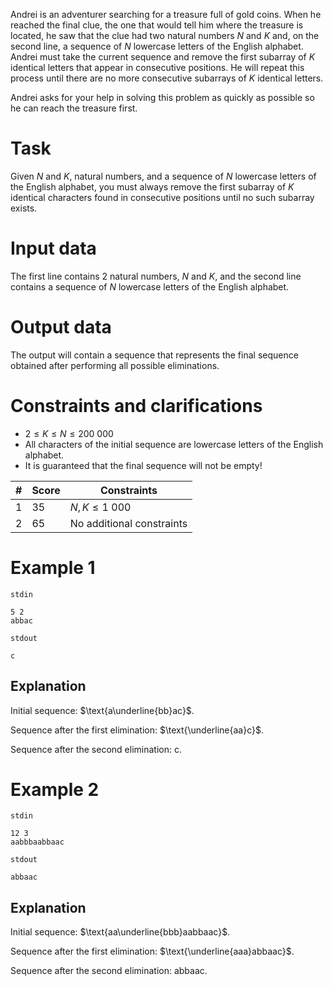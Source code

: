 Andrei is an adventurer searching for a treasure full of gold coins. When he reached the final clue, the one that would tell him where the treasure is located, he saw that the clue had two natural numbers $N$ and $K$ and, on the second line, a sequence of $N$ lowercase letters of the English alphabet. Andrei must take the current sequence and remove the first subarray of $K$ identical letters that appear in consecutive positions. He will repeat this process until there are no more consecutive subarrays of $K$ identical letters.

Andrei asks for your help in solving this problem as quickly as possible so he can reach the treasure first.

# Task

Given $N$ and $K$, natural numbers, and a sequence of $N$ lowercase letters of the English alphabet, you must always remove the first subarray of $K$ identical characters found in consecutive positions until no such subarray exists.

# Input data

The first line contains 2 natural numbers, $N$ and $K$, and the second line contains a sequence of $N$ lowercase letters of the English alphabet.

# Output data

The output will contain a sequence that represents the final sequence obtained after performing all possible eliminations.

# Constraints and clarifications

* $2 \leq K \leq N \leq 200 \ 000$
* All characters of the initial sequence are lowercase letters of the English alphabet.
* It is guaranteed that the final sequence will not be empty!

| # | Score | Constraints |
| ------- | ---- | ---------- |
| 1 | 35 | $N, K \leq 1 \ 000$ |
| 2 | 65 | No additional constraints |

# Example 1

`stdin`
```
5 2
abbac
```

`stdout`
```
c
```

## Explanation

Initial sequence: $\text{a\underline{bb}ac}$.

Sequence after the first elimination: $\text{\underline{aa}c}$.

Sequence after the second elimination: $\text{c}$.

# Example 2

`stdin`
```
12 3
aabbbaabbaac
```

`stdout`
```
abbaac
```

## Explanation

Initial sequence: $\text{aa\underline{bbb}aabbaac}$.

Sequence after the first elimination: $\text{\underline{aaa}abbaac}$.

Sequence after the second elimination: $\text{abbaac}$.